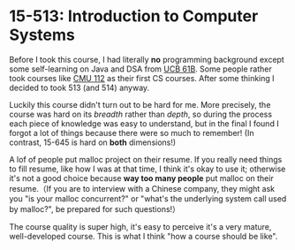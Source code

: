# 15-513: Introduction to Computer Systems

Before I took this course, I had literally **no** programming background except some self-learning on Java and DSA from [UCB 61B](https://sp21.datastructur.es/). Some people rather took courses like [CMU 112](https://www.cs.cmu.edu/~112/) as their first CS courses. After some thinking I decided to took 513 (and 514) anyway.

Luckily this course didn't turn out to be hard for me. More precisely, the course was hard on its _breadth_ rather than _depth_, so during the process each piece of knowledge was easy to understand, but in the final I found I forgot a lot of things because there were so much to remember! (In contrast, 15-645 is hard on **both** dimensions!)

A lof of people put malloc project on their resume. If you really need things to fill resume, like how I was at that time, I think it's okay to use it; otherwise it's not a good choice because **way too many people** put malloc on their resume.（If you are to interview with a Chinese company, they might ask you "is your malloc concurrent?" or "what's the underlying system call used by malloc?", be prepared for such questions!）

The course quality is super high, it's easy to perceive it's a very mature, well-developed course. This is what I think "how a course should be like".
